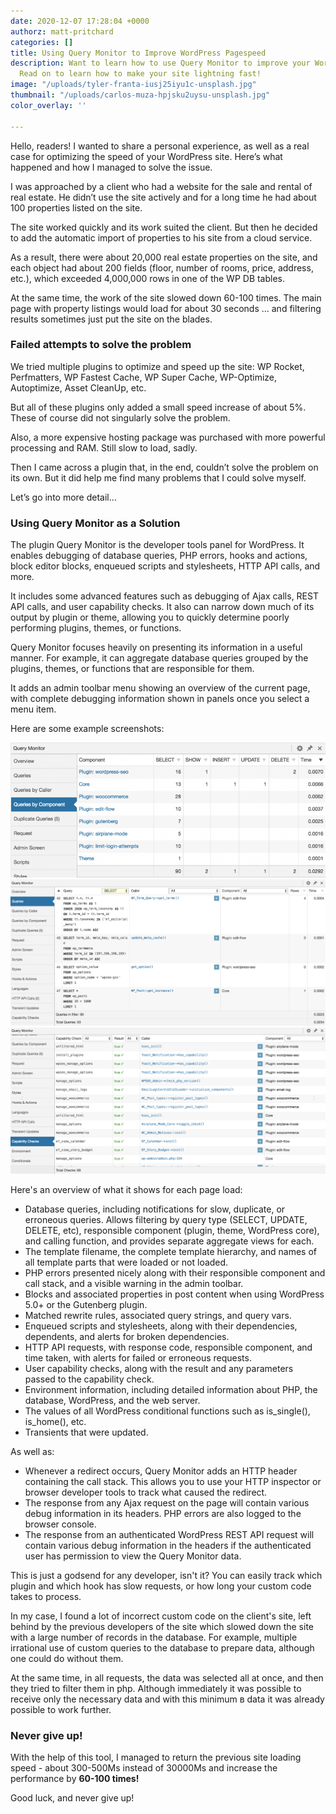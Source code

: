 ```yaml
---
date: 2020-12-07 17:28:04 +0000
authorz: matt-pritchard
categories: []
title: Using Query Monitor to Improve WordPress Pagespeed
description: Want to learn how to use Query Monitor to improve your WordPress pages?
  Read on to learn how to make your site lightning fast!
image: "/uploads/tyler-franta-iusj25iyu1c-unsplash.jpg"
thumbnail: "/uploads/carlos-muza-hpjsku2uysu-unsplash.jpg"
color_overlay: ''

---
```

Hello, readers! I wanted to share a personal experience, as well as a real case for optimizing the speed of your WordPress site. Here’s what happened and how I managed to solve the issue.

I was approached by a client who had a website for the sale and rental of real estate. He didn’t use the site actively and for a long time he had about 100 properties listed on the site.

The site worked quickly and its work suited the client. But then he decided to add the automatic import of properties to his site from a cloud service.

As a result, there were about 20,000 real estate properties on the site, and each object had about 200 fields (floor, number of rooms, price, address, etc.), which exceeded 4,000,000 rows in one of the WP DB tables.

At the same time, the work of the site slowed down 60-100 times. The main page with property listings would load for about 30 seconds ... and filtering results sometimes just put the site on the blades.

### **Failed attempts to solve the problem**

We tried multiple plugins to optimize and speed up the site: WP Rocket, Perfmatters, WP Fastest Cache, WP Super Cache, WP-Optimize, Autoptimize, Asset CleanUp, etc.

But all of these plugins only added a small speed increase of about 5%. These of course did not singularly solve the problem.

Also, a more expensive hosting package was purchased with more powerful processing and RAM. Still slow to load, sadly.

Then I came across a plugin that, in the end, couldn’t solve the problem on its own. But it did help me find many problems that I could solve myself.

Let’s go into more detail…

### **Using Query Monitor as a Solution**

The plugin Query Monitor is the developer tools panel for WordPress. It enables debugging of database queries, PHP errors, hooks and actions, block editor blocks, enqueued scripts and stylesheets, HTTP API calls, and more.

It includes some advanced features such as debugging of Ajax calls, REST API calls, and user capability checks. It also can narrow down much of its output by plugin or theme, allowing you to quickly determine poorly performing plugins, themes, or functions.

Query Monitor focuses heavily on presenting its information in a useful manner. For example, it can aggregate database queries grouped by the plugins, themes, or functions that are responsible for them.

It adds an admin toolbar menu showing an overview of the current page, with complete debugging information shown in panels once you select a menu item.

Here are some example screenshots:

![](/uploads/image1.png)  
![](/uploads/image2.png)  
![](/uploads/image3.png)

Here's an overview of what it shows for each page load:

* Database queries, including notifications for slow, duplicate, or erroneous queries. Allows filtering by query type (SELECT, UPDATE, DELETE, etc), responsible component (plugin, theme, WordPress core), and calling function, and provides separate aggregate views for each.
* The template filename, the complete template hierarchy, and names of all template parts that were loaded or not loaded.
* PHP errors presented nicely along with their responsible component and call stack, and a visible warning in the admin toolbar.
* Blocks and associated properties in post content when using WordPress 5.0+ or the Gutenberg plugin.
* Matched rewrite rules, associated query strings, and query vars.
* Enqueued scripts and stylesheets, along with their dependencies, dependents, and alerts for broken dependencies.
* HTTP API requests, with response code, responsible component, and time taken, with alerts for failed or erroneous requests.
* User capability checks, along with the result and any parameters passed to the capability check.
* Environment information, including detailed information about PHP, the database, WordPress, and the web server.
* The values of all WordPress conditional functions such as is_single(), is_home(), etc.
* Transients that were updated.

As well as:

* Whenever a redirect occurs, Query Monitor adds an HTTP header containing the call stack. This allows you to use your HTTP inspector or browser developer tools to track what caused the redirect.
* The response from any Ajax request on the page will contain various debug information in its headers. PHP errors are also logged to the browser console.
* The response from an authenticated WordPress REST API request will contain various debug information in the headers if the authenticated user has permission to view the Query Monitor data.

This is just a godsend for any developer, isn't it? You can easily track which plugin and which hook has slow requests, or how long your custom code takes to process.

In my case, I found a lot of incorrect custom code on the client's site, left behind by the previous developers of the site which slowed down the site with a large number of records in the database. For example, multiple irrational use of custom queries to the database to prepare data, although one could do without them.

At the same time, in all requests, the data was selected all at once, and then they tried to filter them in php. Although immediately it was possible to receive only the necessary data and with this minimum в data it was already possible to work further.

### Never give up!

With the help of this tool, I managed to return the previous site loading speed - about 300-500Ms instead of 30000Ms and increase the performance by **60-100 times!**

Good luck, and never give up!